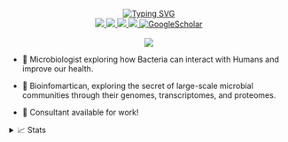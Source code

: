 <p align="center">
<a href="https://github.com/drkostas">
    <img src="https://readme-typing-svg.demolab.com?font=Montserrat&weight=900&pause=1000&color=F7B144&multiline=true&center=true&vCenter=true&repeat=false&width=500&height=100&lines=Adrien+Assie;PhD+%7C+Senior+Bioinformatician;Microbiologist+%7C+Data+Science" alt="Typing SVG" />
</a>
<br/>

<a href="https://www.aassie.net/Pro">
    <img src="https://img.shields.io/badge/Website-aassie.net-red?style=flat-square">
</a>  
<a href="">
    <img src="https://img.shields.io/badge/PDF-CV-red?style=flat-square&logo=adobe">
</a>  
<a href="https://www.linkedin.com/in/adrien-assie/">
    <img src="https://img.shields.io/badge/-Linkedin-blue?style=flat-square&logo=linkedin">
</a>
<a href="mailto:adrien.assie.pro@gmail.com">
    <img src="https://img.shields.io/badge/-Email-red?style=flat-square&logo=gmail&logoColor=white">
</a>
<a href="https://scholar.google.si/citations?user=187DhhMAAAAJ&hl=e" target="_blank">
    <img alt='GoogleScholar' src='https://img.shields.io/badge/Scholar-100000?style=flat&logo=GoogleScholar&logoColor=white&&color=0181FF'>
</a>

<br/> 
<br/> 

<a href="https://github.com/aassie">
    <img src="https://github-stats-alpha.vercel.app/api?username=aassie&cc=000&tc=fff&ic=fff&bc=000">
</a>

</p>

* 🦠 Microbiologist exploring how Bacteria can interact with Humans and improve our health.

* 🧬 Bioinfomartican, exploring the secret of large-scale microbial communities through their genomes, transcriptomes, and proteomes.

* 📖 Consultant available for work! 

<details>
<summary>📈 Stats</summary>
<be>
<p align="center">

  ![](http://github-profile-summary-cards.vercel.app/api/cards/profile-details?username=aassie&theme=great_gatsby)
  
  ![](http://github-profile-summary-cards.vercel.app/api/cards/repos-per-language?username=aassie&theme=great_gatsby)
  ![](http://github-profile-summary-cards.vercel.app/api/cards/most-commit-language?username=aassie&theme=great_gatsby)
</p>

</details>

